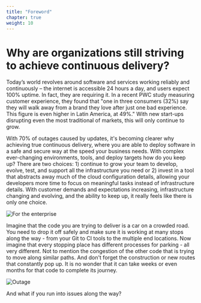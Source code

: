 ```yaml
---
title: "Foreword"
chapter: true
weight: 10
---
```


# Why are organizations still striving to achieve continuous delivery?


Today’s world revolves around software and services working reliably and continuously – the internet is accessible 24 hours a day, and users expect 100% uptime. In fact, they are requiring it. In a recent PWC study measuring customer experience, they found that "one in three consumers (32%) say they will walk away from a brand they love after just one bad experience. This figure is even higher in Latin America, at 49%." With new start-ups disrupting even the most traditional of markets, this will only continue to grow.

With 70% of outages caused by updates, it's becoming clearer why achieving true continuous delivery, where you are able to deploy software in a safe and secure way at the speed your business needs. With complex ever-changing environments, tools, and deploy targets how do you keep up? There are two choices: 1) continue to grow your team to develop, evolve, test, and support all the infrastructure you need or 2) invest in a tool that abstracts away much of the cloud configuration details, allowing your developers more time to focus on meaningful tasks instead of infrastructure details. With customer demands and expectations increasing, infrastructure changing and evolving, and the ability to keep up, it really feels like there is only one choice. 

![For the enterprise](/images/armory-enterprise.png)


Imagine that the code you are trying to deliver is a car on a crowded road. You need to drop it off safely and make sure it is working at many stops along the way - from your Git to CI tools to the multiple end locations. Now imagine that every stopping place has different processes for parking - all very different. Not to mention the congestion of the other code that is trying to move along similar paths. And don't forget the construction or new routes that constantly pop up. It is no wonder that it can take weeks or even months for that code to complete its journey.


![Outage](/images/issue.png)

And what if you run into issues along the way?
